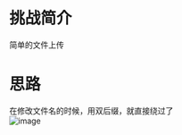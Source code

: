 # 挑战简介
简单的文件上传

# 思路
在修改文件名的时候，用双后缀，就直接绕过了  
![image](https://github.com/user-attachments/assets/f51e5dd4-a08a-4996-814e-449a8f211cdb)
